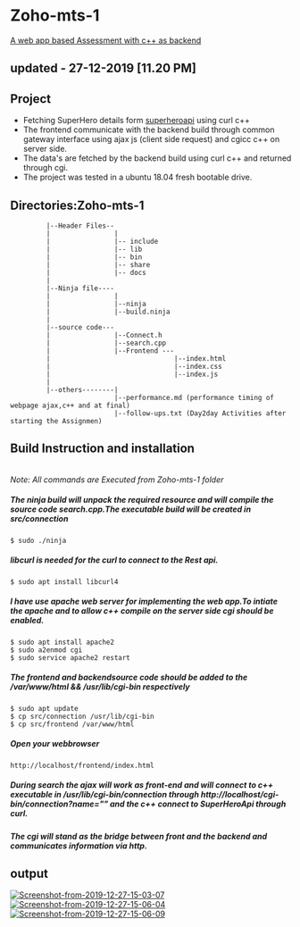 # Zoho-mts-1<br>
<a href="https://github.com/ravikiran-pro/Zoho-mts-1">A web app based Assessment with c++ as backend</a>
## updated - 27-12-2019 [11.20 PM]
## Project
- Fetching  SuperHero details form <a href="https://www.superheroapi.com/">superheroapi</a> using curl c++ 
- The frontend communicate with the backend build through common gateway interface using ajax js (client side request) and cgicc c++ on server side.
- The data's are fetched by the backend build using curl c++ and returned through cgi.
- The project was tested in a ubuntu 18.04 fresh bootable drive.

## Directories:Zoho-mts-1

             |--Header Files--
             |                |
             |                |-- include
             |                |-- lib
             |                |-- bin
             |                |-- share
             |                |-- docs
             |
             |--Ninja file----
             |                |
             |                |--ninja
             |                |--build.ninja
             |
             |--source code---
             |                |--Connect.h
             |                |--search.cpp
             |                |--Frontend ---
             |                               |--index.html
             |                               |--index.css
             |                               |--index.js
             |
             |--others--------|
                              |--performance.md (performance timing of webpage ajax,c++ and at final)
                              |--follow-ups.txt (Day2day Activities after starting the Assignmen)

## Build Instruction and installation
</br><i>Note: All commands are Executed from Zoho-mts-1 folder </i>
##### The ninja build will unpack the required resource and will compile the source code search.cpp.The executable build will be created in src/connection 
```
$ sudo ./ninja
```
##### libcurl is needed for the curl to connect to the Rest api.
```
$ sudo apt install libcurl4
```
##### I have use apache web server for implementing the web app.To intiate the apache and to allow c++ compile on the server side cgi should be enabled.
```
$ sudo apt install apache2
$ sudo a2enmod cgi
$ sudo service apache2 restart
```
##### The frontend and backendsource code should be added to the /var/www/html &&  /usr/lib/cgi-bin respectively
```
$ sudo apt update
$ cp src/connection /usr/lib/cgi-bin
$ cp src/frontend /var/www/html
```
##### Open your webbrowser
```
http://localhost/frontend/index.html
```
##### During search the ajax will work as front-end and will connect to c++ executable in /usr/lib/cgi-bin/connection through http://localhost/cgi-bin/connection?name="" and the c++ connect to SuperHeroApi through curl.
##### The cgi will stand as the bridge between front and the backend and communicates information via http.

## output
<a href="https://ibb.co/yqZNtb8"><img src="https://i.ibb.co/hV4gbtK/Screenshot-from-2019-12-27-15-03-07.png" alt="Screenshot-from-2019-12-27-15-03-07" border="0"></a>
<a href="https://ibb.co/MS01fXp"><img src="https://i.ibb.co/r0rp3WM/Screenshot-from-2019-12-27-15-06-04.png" alt="Screenshot-from-2019-12-27-15-06-04" border="0"></a>
<a href="https://ibb.co/tsbLNG9"><img src="https://i.ibb.co/3N0R83n/Screenshot-from-2019-12-27-15-06-09.png" alt="Screenshot-from-2019-12-27-15-06-09" border="0"></a>



                                            
      
